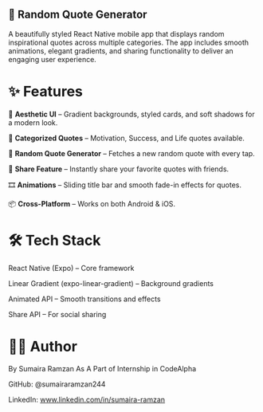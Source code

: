 ## 📖 Random Quote Generator

A beautifully styled React Native mobile app that displays random inspirational quotes across multiple categories. The app includes smooth animations, elegant gradients, and sharing functionality to deliver an engaging user experience.

# ✨ Features

🎨 **Aesthetic UI** – Gradient backgrounds, styled cards, and soft shadows for a modern look.

📝 **Categorized Quotes** – Motivation, Success, and Life quotes available.

🔀 **Random Quote Generator** – Fetches a new random quote with every tap.

📲 **Share Feature** – Instantly share your favorite quotes with friends.

🎞 **Animations** – Sliding title bar and smooth fade-in effects for quotes.

📦 **Cross-Platform** – Works on both Android & iOS.

# 🛠️ Tech Stack

React Native (Expo) – Core framework

Linear Gradient (expo-linear-gradient) – Background gradients

Animated API – Smooth transitions and effects

Share API – For social sharing


# 👩‍💻 Author

 By Sumaira Ramzan  As A Part of Internship in CodeAlpha

GitHub: @sumairaramzan244

LinkedIn: www.linkedin.com/in/sumaira-ramzan
